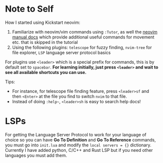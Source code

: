 # Note to Self

How I started using Kickstart neovim:
1. Familiarize with neovim/vim commands using `:Tutor`, as well the [neovim manual docs](https://neovim.io/doc/user/usr_toc.html#user-manual) which provide additional useful commands for movement etc. that is skipped in the tutorial
2. Using the following plugins: `telescope` for fuzzy finding, `nvim-tree` for file explorer, `LSP` language server protocol basics

For plugins use `<leader>` which is a special prefix for commands, this is by default set to `spacebar`. **For learning initially, just press `<leader>` and wait to see all available shortcuts you can use.**

Tips:
* For instance, for telescope file finding feature, press `<leader>sf` and then `<Enter>` at the file you find to switch `nvim` to that file.
* Instead of doing `:help~`, `<leader>sh` is easy to search help docs!

# LSPs

For getting the Language Server Protocol to work for your language of choice so you can have **Go To Definition** and **Go To Reference** commands, you must go into `init.lua` and modify the `local servers = {}` dictionary. Currently I have added python, C/C++ and Rust LSP but if you need other languages you must add them.
